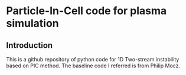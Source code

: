 # Particle-In-Cell code for plasma simulation
## Introduction
This is a github repository of python code for 1D Two-stream instability based on PIC method. The baseline code I referred is from Philip Mocz. 